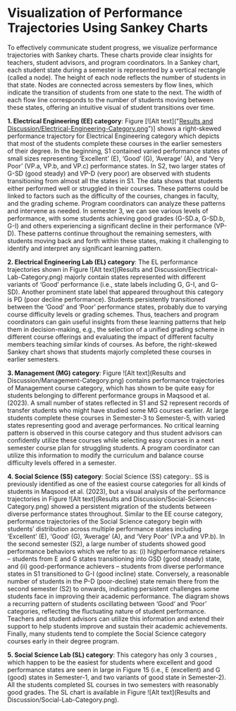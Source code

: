 # Visualization of Performance Trajectories Using Sankey Charts
To effectively communicate student progress, we visualize performance trajectories with Sankey charts. These charts provide clear insights for teachers, student advisors, and program coordinators.
In a Sankey chart, each student state during a semester is represented by a vertical rectangle (called a node). The height of each node reflects the number of students in that state. Nodes are connected across semesters by flow lines, which indicate the transition of students from one state to the next. The width of each flow line corresponds to the number of students moving between these states, offering an intuitive visual of student transitions over time.

**1. Electrical Engineering (EE) category**: Figure [![Alt text]("[Results and Discussion/Electrical-Engineering-Category.png](https://github.com/GithubRepos8195/MT-CEA-Dynamic-Clusters/blob/master/Results%20and%20Discussions/Electrical-Engineering-Category.png)")] shows a right-skewed performance trajectory for Electrical Engineering category which depicts that most of the students complete these courses in the earlier semesters of their degree. In the beginning, S1 contained varied performance states of small sizes representing ‘Excellent’ (E), ‘Good’ (G), ‘Average’ (A), and ‘Very Poor’ (VP.a, VP.b, and VP.c) performance states. In S2, two larger states of G-SD (good steady) and VP-D (very poor) are observed with students transitioning from almost all the states in S1. The data shows that students either performed well or struggled in their courses. These patterns could be linked to factors such as the difficulty of the courses, changes in faculty, and the grading scheme. Program coordinators can analyze these patterns and intervene as needed. In semester 3, we can see various levels of performance, with some students achieving good grades (G-SD.a, G-SD.b, G-I) and others experiencing a significant decline in their performance (VP-D). These patterns continue throughout the remaining semesters, with students moving back and forth within these states, making it challenging to identify and interpret any significant learning pattern.

**2. Electrical Engineering Lab (EL) category**: The EL performance trajectories shown in Figure ![Alt text](Results and Discussion/Electrical-Lab-Category.png) majorly contain states represented with different variants of ‘Good’ performance (i.e., state labels including G, G-I, and G-SD). Another prominent state label that appeared throughout this category is PD (poor decline performance). Students persistently transitioned between the ‘Good’ and ‘Poor’ performance states, probably due to varying course difficulty levels or grading schemes. Thus, teachers and program coordinators can gain useful insights from these learning patterns that help them in decision-making, e.g., the selection of a unified grading scheme in different course offerings and evaluating the impact of different faculty members teaching similar kinds of courses. As before, the right-skewed Sankey chart shows that students majorly completed these courses in earlier semesters.

**3. Management (MG) category**: Figure ![Alt text](Results and Discussion/Management-Category.png) contains performance trajectories of Management course category, which has shown to be quite easy for students belonging to different performance groups in Maqsood et al. (2023). A small number of states reflected in S1 and S2 represent records of transfer students who might have studied some MG courses earlier. At large students complete these courses in Semester-3 to Semester-5, with varied states representing good and average performances. No critical learning pattern is observed in this course category and thus student advisors can confidently utilize these courses while selecting easy courses in a next semester course plan for struggling students. A program coordinator can utilize this information to modify the curriculum and balance course difficulty levels offered in a semester.

**4. Social Science (SS) category**: Social Science (SS) category:. SS is previously identified as one of the easiest course categories for all kinds of students in Maqsood et al. (2023), but a visual analysis of the performance trajectories in Figure ![Alt text](Results and Discussion/Social-Sciences-Category.png) showed a persistent migration of the students between diverse performance states throughout.
Similar to the EE course category, performance trajectories of the Social Science category begin with students’ distribution across multiple performance states including ‘Excellent’ (E), ‘Good’ (G), ‘Average’ (A), and ‘Very Poor’ (VP.a and VP.b). In the second semester (S2), a large number of students showed good performance behaviors which we refer to as: (i) highperformance retainers – students from E and G states transitioning into GSD (good steady) state, and (ii) good-performance achievers – students from diverse performance states in S1 transitioned to G-I (good incline) state. Conversely, a reasonable number of students in the P-D (poor-decline) state remain there from the second semester (S2) to onwards, indicating persistent challenges some students face in improving their academic performance. The diagram shows a recurring pattern of students oscillating between ‘Good’ and ‘Poor’ categories, reflecting the fluctuating nature of student performance. Teachers and student advisors can utilize this information and extend their support to help students improve and sustain their academic achievements. Finally, many students tend to complete the Social Science category courses early in their degree program.

**5. Social Science Lab (SL) category**: This category has only 3 courses , which happen to be the easiest for students where excellent and good performance states are seen in large in Figure 15 (i.e., E (excellent) and G (good) states in Semester-1, and two variants of good state in Semester-2). All the students completed SL courses in two semesters with reasonably good grades. The SL chart is available in Figure ![Alt text](Results and Discussion/Social-Lab-Category.png).
